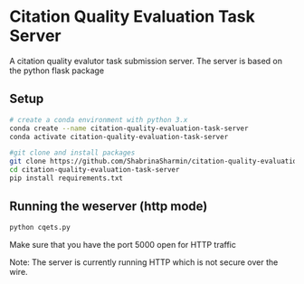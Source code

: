 # Citation Quality Evaluation Task Server
A citation quality evalutor task submission server.
The server is based on the python flask package


## Setup
```bash
# create a conda environment with python 3.x
conda create --name citation-quality-evaluation-task-server
conda activate citation-quality-evaluation-task-server

#git clone and install packages
git clone https://github.com/ShabrinaSharmin/citation-quality-evaluation-task-server.git
cd citation-quality-evaluation-task-server
pip install requirements.txt
```

## Running the weserver (http mode)
```bash
python cqets.py
```

Make sure that you have the port 5000 open for HTTP traffic

Note: The server is currently running HTTP which is not secure over the wire.
